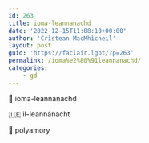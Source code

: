 ```yaml
---
id: 263
title: ioma-leannanachd
date: '2022-12-15T11:08:10+00:00'
author: 'Crìstean MacMhìcheil'
layout: post
guid: 'https://faclair.lgbt/?p=263'
permalink: /ioma%e2%80%91leannanachd/
categories:
    - gd
---
```


&#x1f3f4;&#xe0067;&#xe0062;&#xe0073;&#xe0063;&#xe0074;&#xe007f; ioma-leannanachd

&#x1f1ee;&#x1f1ea; il-leannánacht

&#x1f3f4;&#xe0067;&#xe0062;&#xe0065;&#xe006e;&#xe0067;&#xe007f; polyamory